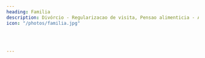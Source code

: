 ```yaml
---
heading: Familia
description: Divórcio - Regularizacao de visita, Pensao alimenticia - Alvara - Inventario
icon: "/photos/familia.jpg"
             
             
             
         
---
```




